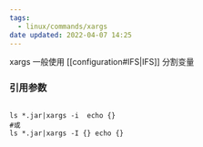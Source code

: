 ```yaml
---
tags:
  - linux/commands/xargs
date updated: 2022-04-07 14:25
---
```


xargs  一般使用 [[configuration#IFS|IFS]] 分割变量

### 引用参数

```shell

ls *.jar|xargs -i  echo {}
#或
ls *.jar|xargs -I {} echo {}
```
